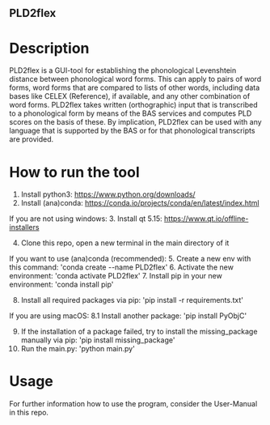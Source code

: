 ## PLD2flex

# Description
PLD2flex is a GUI-tool for establishing the phonological Levenshtein distance between phonological word forms. This can apply to pairs of word forms, word forms that are compared to lists of other words, including data bases like CELEX (Reference), if available, and any other combination of word forms. PLD2flex takes written (orthographic) input that is transcribed to a phonological form by means of the BAS services and computes PLD scores on the basis of these. By implication, PLD2flex can be used with any language that is supported by the BAS or for that phonological transcripts are provided. 

# How to run the tool

1. Install python3: https://www.python.org/downloads/
2. Install (ana)conda: https://conda.io/projects/conda/en/latest/index.html

If you are not using windows:
    3. Install qt 5.15: https://www.qt.io/offline-installers  

4. Clone this repo, open a new terminal in the main directory of it

If you want to use (ana)conda (recommended):
    5. Create a new env with this command:
    'conda create --name PLD2flex'
    6. Activate the new environment:
    'conda activate PLD2flex'
    7. Install pip in your new environment:
    'conda install pip'

8. Install all required packages via pip:
'pip install -r requirements.txt'

If you are using macOS:
    8.1 Install another package: 'pip install PyObjC'

9. If the installation of a package failed, try to install the missing_package manually via pip:
'pip install missing_package'
10. Run the main.py:
'python main.py'

# Usage

For further information how to use the program, consider the User-Manual in this repo.